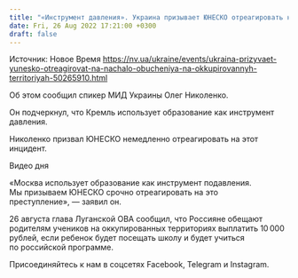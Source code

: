 ```yaml
---
title: "«Инструмент давления». Украина призывает ЮНЕСКО отреагировать на начало обучения на оккупированных территориях"
date: Fri, 26 Aug 2022 17:21:00 +0300
draft: false
---
```

Источник: Новое Время https://nv.ua/ukraine/events/ukraina-prizyvaet-yunesko-otreagirovat-na-nachalo-obucheniya-na-okkupirovannyh-territoriyah-50265910.html


 Об этом сообщил спикер МИД Украины Олег Николенко.

Он подчеркнул, что Кремль использует образование как инструмент давления.

Николенко призвал ЮНЕСКО немедленно отреагировать на этот инцидент.

 Видео дня   

«Москва использует образование как инструмент подавления. Мы призываем ЮНЕСКО срочно отреагировать на это преступление», — заявил он.

 26 августа глава Луганской ОВА сообщил, что Россияне обещают родителям учеников на оккупированных территориях выплатить 10 000 рублей, если ребенок будет посещать школу и будет учиться по российской программе.

Присоединяйтесь к нам в соцсетях Facebook, Telegram и Instagram.

